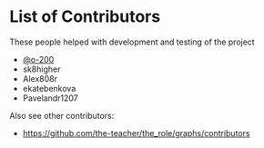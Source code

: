 # List of Contributors

These people helped with development and testing of the project

- [@o-200](https://github.com/o-200)
- sk8higher
- Alex808r
- ekatebenkova
- Pavelandr1207

Also see other contributors:

- https://github.com/the-teacher/the_role/graphs/contributors
